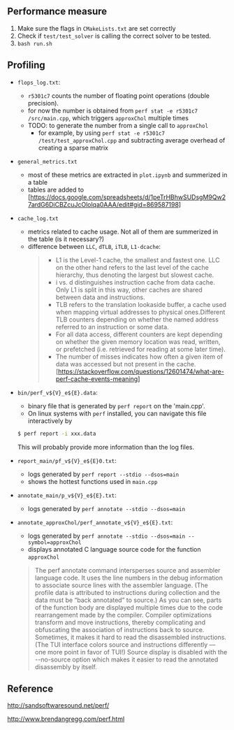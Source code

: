 ## Performance measure
1. Make sure the flags in `CMakeLists.txt` are set correctly
2. Check if `test/test_solver` is calling the correct solver to be tested.
3. `bash run.sh`

## Profiling 

- `flops_log.txt`:
    - `r5301c7` counts the number of floating point operations (double precision).
    - for now the number is obtained from `perf stat -e r5301c7 /src/main.cpp`, which triggers `approxChol` multiple times
    - TODO: to generate the number from a single call to `approxChol`
        - for example, by using `perf stat -e r5301c7 /test/test_approxChol.cpp` and subtracting average overhead of creating a sparse matrix
- `general_metrics.txt`
    - most of these metrics are extracted in `plot.ipynb` and summerized in a table
    - tables are added to [https://docs.google.com/spreadsheets/d/1peTrHBhwSUDsgM9Qw27ardG6DiCBZcuJcOlolqa0AAA/edit#gid=869587198]
- `cache_log.txt`
    - metrics related to cache usage. Not all of them are summerized in the table (is it necessary?)
    - difference between `LLC`, `dTLB`, `iTLB`, `L1-dcache`:
        > - L1 is the Level-1 cache, the smallest and fastest one. LLC on the other hand refers to the last level of the cache hierarchy, thus denoting the largest but slowest cache.
        > - i vs. d distinguishes instruction cache from data cache. Only L1 is split in this way, other caches are shared between data and instructions.
        > - TLB refers to the translation lookaside buffer, a cache used when mapping virtual addresses to physical ones.Different TLB counters depending on whether the named address referred to an instruction or some data.
        > - For all data access, different counters are kept depending on whether the given memory location was read, written, or prefetched (i.e. retrieved for reading at some later time).
        > - The number of misses indicates how often a given item of data was accessed but not present in the cache.
    [https://stackoverflow.com/questions/12601474/what-are-perf-cache-events-meaning]

- `bin/perf_v${V}_e${E}.data`:
    - binary file that is generated by `perf report` on the 'main.cpp'.
    - On linux systems with `perf` installed, you can navigate this file interactively by 
    ``` sh
    $ perf report -i xxx.data
    ```
    This will probably provide more information than the log files.
- `report_main/pf_v${V}_e${E}0.txt`:
    - logs generated by `perf report --stdio --dsos=main`
    - shows the hottest functions used in `main.cpp`
- `annotate_main/p_v${V}_e${E}.txt`:
    - logs generated by `perf annotate --stdio --dsos=main`
- `annotate_approxChol/perf_annotate_v${V}_e${E}.txt`:
    - logs generated by `perf annotate --stdio --dsos=main --symbol=approxChol`
    - displays annotated C language source code for the function `approxChol`

    > The perf annotate command intersperses source and assembler language code. It uses the line numbers in the debug information to associate source lines with the assembler language. (The profile data is attributed to instructions during collection and the data must be “back annotated” to source.) As you can see, parts of the function body are displayed multiple times due to the code rearrangement made by the compiler. Compiler optimizations transform and move instructions, thereby complicating and obfuscating the association of instructions back to source. Sometimes, it makes it hard to read the disassembled instructions. (The TUI interface colors source and instructions differently — one more point in favor of TUI!) Source display is disabled with the --no-source option which makes it easier to read the annotated disassembly by itself.

## Reference
http://sandsoftwaresound.net/perf/

http://www.brendangregg.com/perf.html
